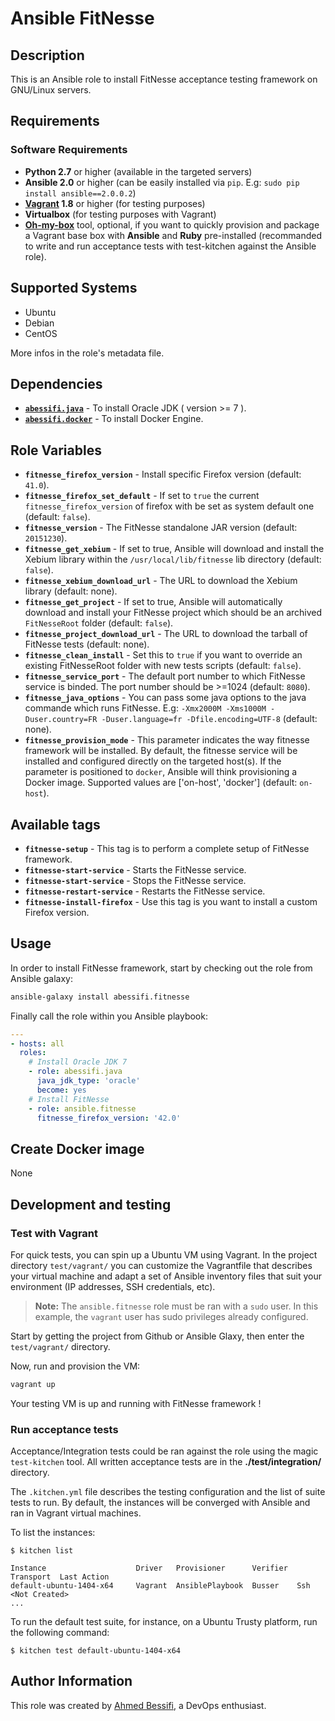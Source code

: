 # Ansible FitNesse

## Description

This is an Ansible role to install FitNesse acceptance testing framework on GNU/Linux servers.

## Requirements

### Software Requirements

- **Python 2.7** or higher (available in the targeted servers)
- **Ansible 2.0** or higher (can be easily installed via `pip`. E.g: `sudo pip install ansible==2.0.0.2`)
- **[Vagrant](https://www.vagrantup.com) 1.8** or higher (for testing purposes)
- **Virtualbox** (for testing purposes with Vagrant)
- **[Oh-my-box](https://github.com/abessifi/oh-my-box)** tool, optional, if you want to quickly provision and package a Vagrant base box with **Ansible** and **Ruby** pre-installed (recommanded to write and run acceptance tests with test-kitchen against the Ansible role).

## Supported Systems

- Ubuntu
- Debian
- CentOS

More infos in the role's metadata file.

## Dependencies

- [**`abessifi.java`**](https://galaxy.ansible.com/abessifi/docker/) - To install Oracle JDK ( version >= 7 ).
- [**`abessifi.docker`**](https://galaxy.ansible.com/abessifi/docker/) - To install Docker Engine.

## Role Variables

- **`fitnesse_firefox_version`** - Install specific Firefox version (default: `41.0`).
- **`fitnesse_firefox_set_default`** - If set to `true` the current `fitnesse_firefox_version` of firefox with be set as system default one (default: `false`).
- **`fitnesse_version`** - The FitNesse standalone JAR version (default: `20151230`).
- **`fitnesse_get_xebium`** - If set to true, Ansible will download and install the Xebium library within the `/usr/local/lib/fitnesse` lib directory (default: `false`).
- **`fitnesse_xebium_download_url`** - The URL to download the Xebium library (default: none).
- **`fitnesse_get_project`** - If set to true, Ansible will automatically download and install your FitNesse project which should be an archived `FitNesseRoot` folder (default: `false`).
- **`fitnesse_project_download_url`** - The URL to download the tarball of FitNesse tests (default: none).
- **`fitnesse_clean_install`** - Set this to `true` if you want to override an existing FitNesseRoot folder with new tests scripts (default: `false`).
- **`fitnesse_service_port`** - The default port number to which FitNesse service is binded. The port number should be >=1024 (default: `8080`).
- **`fitnesse_java_options`** - You can pass some java options to the java commande which runs FitNesse. E.g: `-Xmx2000M -Xms1000M -Duser.country=FR -Duser.language=fr -Dfile.encoding=UTF-8` (default: none).
- **`fitnesse_provision_mode`** - This parameter indicates the way fitnesse framework will be installed. By default, the fitnesse service will be installed and configured directly on the targeted host(s). If the parameter is positioned to `docker`, Ansible will think provisioning a Docker image. Supported values are ['on-host', 'docker'] (default: `on-host`).

## Available tags

- **`fitnesse-setup`** - This tag is to perform a complete setup of FitNesse framework.
- **`fitnesse-start-service`** - Starts the FitNesse service.
- **`fitnesse-start-service`** - Stops the FitNesse service.
- **`fitnesse-restart-service`** - Restarts the FitNesse service.
- **`fitnesse-install-firefox`** - Use this tag is you want to install a custom Firefox version.

## Usage

In order to install FitNesse framework, start by checking out the role from Ansible galaxy:

```bash
ansible-galaxy install abessifi.fitnesse
```

Finally call the role within you Ansible playbook:

```yaml
---
- hosts: all
  roles:
    # Install Oracle JDK 7
    - role: abessifi.java
      java_jdk_type: 'oracle'
      become: yes
    # Install FitNesse
    - role: ansible.fitnesse
      fitnesse_firefox_version: '42.0'
```

## Create Docker image

None

## Development and testing

### Test with Vagrant

For quick tests, you can spin up a Ubuntu VM using Vagrant. In the project directory `test/vagrant/` you can customize the Vagrantfile that describes your virtual machine and adapt a set of Ansible inventory files that suit your environment (IP addresses, SSH credentials, etc).

>**Note:** The `ansible.fitnesse` role must be ran with a `sudo` user. In this example,
the `vagrant` user has sudo privileges already configured.

Start by getting the project from Github or Ansible Glaxy, then enter the `test/vagrant/` directory.

Now, run and provision the VM:

```bash
vagrant up
```

Your testing VM is up and running with FitNesse framework !

### Run acceptance tests

Acceptance/Integration tests could be ran against the role using the magic `test-kitchen` tool. All written acceptance tests are in the **./test/integration/** directory.

The `.kitchen.yml` file describes the testing configuration and the list of suite tests to run. By default, the instances will be converged with Ansible and ran in Vagrant virtual machines.

To list the instances:

    $ kitchen list

    Instance                    Driver   Provisioner      Verifier  Transport  Last Action
    default-ubuntu-1404-x64     Vagrant  AnsiblePlaybook  Busser    Ssh        <Not Created>
    ...

To run the default test suite, for instance, on a Ubuntu Trusty platform, run the following command:

    $ kitchen test default-ubuntu-1404-x64

## Author Information

This role was created by [Ahmed Bessifi](https://www.linkedin.com/in/abessifi), a DevOps enthusiast.
